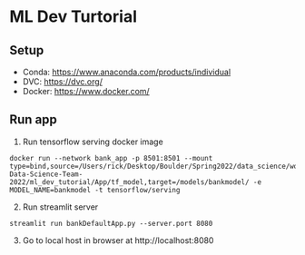# ML Dev Turtorial

## Setup
* Conda: https://www.anaconda.com/products/individual
* DVC: https://dvc.org/
* Docker: https://www.docker.com/

## Run app
1. Run tensorflow serving docker image
```
docker run --network bank_app -p 8501:8501 --mount type=bind,source=/Users/rick/Desktop/Boulder/Spring2022/data_science/workspace/CUB-Data-Science-Team-2022/ml_dev_tutorial/App/tf_model,target=/models/bankmodel/ -e MODEL_NAME=bankmodel -t tensorflow/serving
```
2. Run streamlit server
```
streamlit run bankDefaultApp.py --server.port 8080
```
3. Go to local host in browser at http://localhost:8080
